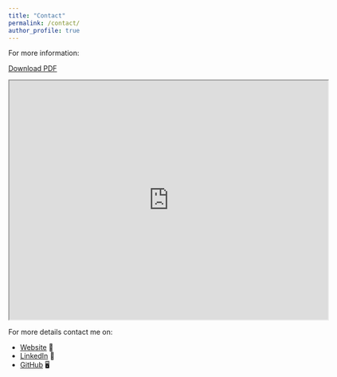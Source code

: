 ```yaml
---
title: "Contact"
permalink: /contact/
author_profile: true
---
```

For more information:

[Download PDF](https://drive.google.com/file/d/12kvFjGKy6nhxoLiGVGT5FkCTvMsX3JbA/view?usp=sharing)
<iframe src="https://drive.google.com/file/d/12kvFjGKy6nhxoLiGVGT5FkCTvMsX3JbA/preview" width="640" height="480" allow="autoplay"></iframe>


For more details contact me on:

- [Website](https://shreyamuthaiah.github.io) 🔗
- [LinkedIn](https://www.linkedin.com/in/shreya-rangamuthaiah) 💼
- [GitHub](https://github.com/Shreyamuthaiah) 🖥️
